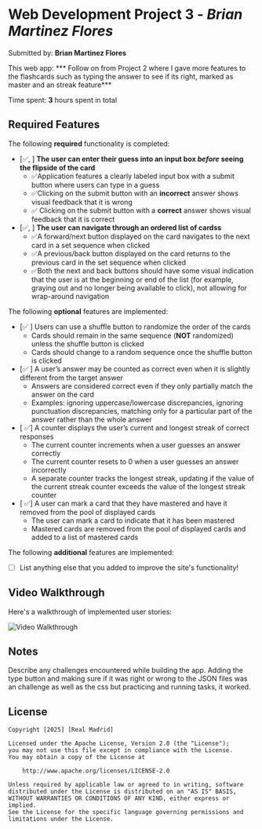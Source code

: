 # Web Development Project 3 - *Brian Martinez Flores*

Submitted by: **Brian Martinez Flores**

This web app: *** Follow on from Project 2 where I gave more features to the flashcards such as typing the answer to see if its right, marked as master and an streak feature***

Time spent: **3** hours spent in total

## Required Features

The following **required** functionality is completed:

- [✅, ] **The user can enter their guess into an input box *before* seeing the flipside of the card**
  - ✅Application features a clearly labeled input box with a submit button where users can type in a guess
  - ✅Clicking on the submit button with an **incorrect** answer shows visual feedback that it is wrong 
  - ✅ Clicking on the submit button with a **correct** answer shows visual feedback that it is correct
- [✅, ] **The user can navigate through an ordered list of cardss**
  - ✅A forward/next button displayed on the card navigates to the next card in a set sequence when clicked
  - ✅A previous/back button displayed on the card returns to the previous card in the set sequence when clicked
  - ✅Both the next and back buttons should have some visual indication that the user is at the beginning or end of the list (for example, graying out and no longer being available to click), not allowing for wrap-around navigation

The following **optional** features are implemented:


- [✅ ] Users can use a shuffle button to randomize the order of the cards
  - Cards should remain in the same sequence (**NOT** randomized) unless the shuffle button is clicked 
  - Cards should change to a random sequence once the shuffle button is clicked
- [✅ ] A user’s answer may be counted as correct even when it is slightly different from the target answer
  - Answers are considered correct even if they only partially match the answer on the card 
  - Examples: ignoring uppercase/lowercase discrepancies, ignoring punctuation discrepancies, matching only for a particular part of the answer rather than the whole answer
- [ ✅] A counter displays the user’s current and longest streak of correct responses
  - The current counter increments when a user guesses an answer correctly
  - The current counter resets to 0 when a user guesses an answer incorrectly
  - A separate counter tracks the longest streak, updating if the value of the current streak counter exceeds the value of the longest streak counter 
- [ ✅] A user can mark a card that they have mastered and have it removed from the pool of displayed cards
  - The user can mark a card to indicate that it has been mastered
  - Mastered cards are removed from the pool of displayed cards and added to a list of mastered cards


The following **additional** features are implemented:

* [ ] List anything else that you added to improve the site's functionality!

## Video Walkthrough

Here's a walkthrough of implemented user stories:

<img src='' title='Video Walkthrough' width='' alt='Video Walkthrough' />



## Notes

Describe any challenges encountered while building the app.
Adding the type button and making sure if it was right or wrong to the JSON files was an challenge as well as the css but practicing and running tasks, it worked.

## License

    Copyright [2025] [Real Madrid]

    Licensed under the Apache License, Version 2.0 (the "License");
    you may not use this file except in compliance with the License.
    You may obtain a copy of the License at

        http://www.apache.org/licenses/LICENSE-2.0

    Unless required by applicable law or agreed to in writing, software
    distributed under the License is distributed on an "AS IS" BASIS,
    WITHOUT WARRANTIES OR CONDITIONS OF ANY KIND, either express or implied.
    See the License for the specific language governing permissions and
    limitations under the License.